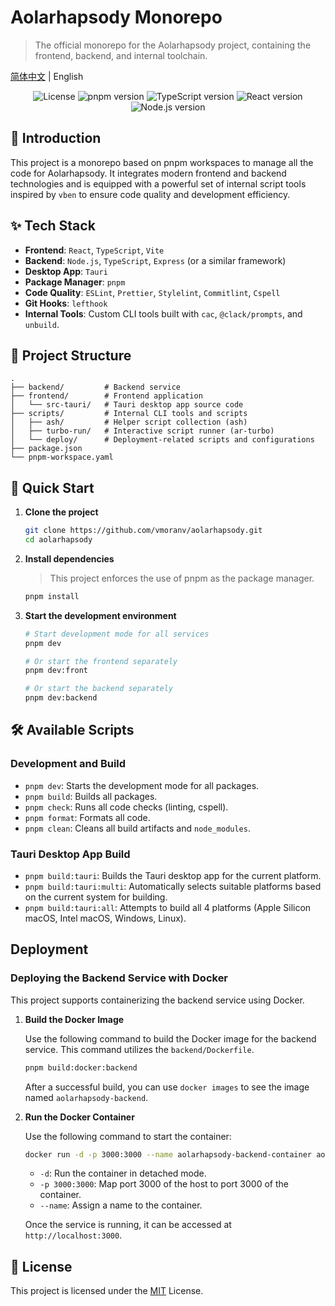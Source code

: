 # Aolarhapsody Monorepo

> The official monorepo for the Aolarhapsody project, containing the frontend, backend, and internal toolchain.

[简体中文](./README.md) | English

<p align="center">
  <img src="https://img.shields.io/badge/license-MIT-blue.svg" alt="License">
  <img src="https://img.shields.io/badge/pnpm-v10.13.1-orange" alt="pnpm version">
  <img src="https://img.shields.io/badge/TypeScript-^5.0.0-blue" alt="TypeScript version">
  <img src="https://img.shields.io/badge/React-^18.0.0-cyan" alt="React version">
  <img src="https://img.shields.io/badge/Node.js-^20.0.0-green" alt="Node.js version">
</p>

## 📖 Introduction

This project is a monorepo based on pnpm workspaces to manage all the code for Aolarhapsody. It integrates modern frontend and backend technologies and is equipped with a powerful set of internal script tools inspired by `vben` to ensure code quality and development efficiency.

## ✨ Tech Stack

- **Frontend**: `React`, `TypeScript`, `Vite`
- **Backend**: `Node.js`, `TypeScript`, `Express` (or a similar framework)
- **Desktop App**: `Tauri`
- **Package Manager**: `pnpm`
- **Code Quality**: `ESLint`, `Prettier`, `Stylelint`, `Commitlint`, `Cspell`
- **Git Hooks**: `lefthook`
- **Internal Tools**: Custom CLI tools built with `cac`, `@clack/prompts`, and `unbuild`.

## 📂 Project Structure

```
.
├── backend/         # Backend service
├── frontend/        # Frontend application
│   └── src-tauri/   # Tauri desktop app source code
├── scripts/         # Internal CLI tools and scripts
│   ├── ash/         # Helper script collection (ash)
│   ├── turbo-run/   # Interactive script runner (ar-turbo)
│   └── deploy/      # Deployment-related scripts and configurations
├── package.json
└── pnpm-workspace.yaml
```

## 🚀 Quick Start

1.  **Clone the project**

    ```bash
    git clone https://github.com/vmoranv/aolarhapsody.git
    cd aolarhapsody
    ```

2.  **Install dependencies**

    > This project enforces the use of pnpm as the package manager.

    ```bash
    pnpm install
    ```

3.  **Start the development environment**

    ```bash
    # Start development mode for all services
    pnpm dev

    # Or start the frontend separately
    pnpm dev:front

    # Or start the backend separately
    pnpm dev:backend
    ```

## 🛠️ Available Scripts

### Development and Build

- `pnpm dev`: Starts the development mode for all packages.
- `pnpm build`: Builds all packages.
- `pnpm check`: Runs all code checks (linting, cspell).
- `pnpm format`: Formats all code.
- `pnpm clean`: Cleans all build artifacts and `node_modules`.

### Tauri Desktop App Build

- `pnpm build:tauri`: Builds the Tauri desktop app for the current platform.
- `pnpm build:tauri:multi`: Automatically selects suitable platforms based on the current system for building.
- `pnpm build:tauri:all`: Attempts to build all 4 platforms (Apple Silicon macOS, Intel macOS, Windows, Linux).

## Deployment

### Deploying the Backend Service with Docker

This project supports containerizing the backend service using Docker.

1.  **Build the Docker Image**

    Use the following command to build the Docker image for the backend service. This command utilizes the `backend/Dockerfile`.

    ```bash
    pnpm build:docker:backend
    ```

    After a successful build, you can use `docker images` to see the image named `aolarhapsody-backend`.

2.  **Run the Docker Container**

    Use the following command to start the container:

    ```bash
    docker run -d -p 3000:3000 --name aolarhapsody-backend-container aolarhapsody-backend
    ```

    - `-d`: Run the container in detached mode.
    - `-p 3000:3000`: Map port 3000 of the host to port 3000 of the container.
    - `--name`: Assign a name to the container.

    Once the service is running, it can be accessed at `http://localhost:3000`.

## 📄 License

This project is licensed under the [MIT](./LICENSE) License.
